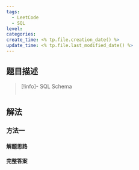 ```yaml
---
tags:
  - LeetCode
  - SQL
level: 
categories: 
create_time: <% tp.file.creation_date() %>
update_time: <% tp.file.last_modified_date() %>
---
```


## 题目描述


> [!info]- SQL Schema
>
> ```sql
> 
> ```


## 解法

### 方法一

#### 解题思路

#### 完整答案